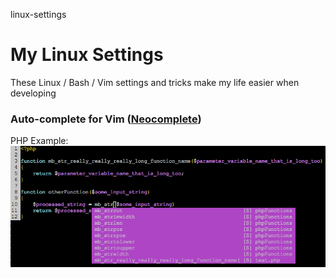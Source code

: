 linux-settings
# My Linux Settings
These Linux / Bash / Vim settings and tricks make my life easier when developing

### Auto-complete for Vim ([Neocomplete](https://github.com/Shougo/neocomplete.vim))
PHP Example:
![Neocomplete Example](screenshots/neocomplete.example.png)
